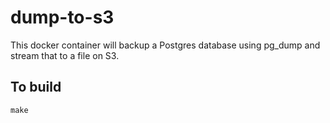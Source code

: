 # dump-to-s3

This docker container will backup a Postgres database using pg_dump and stream that to a file on S3.

## To build

    make
